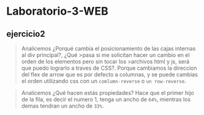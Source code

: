 # Laboratorio-3-WEB

## ejercicio2
>Analicemos ¿Porqué cambia el posicionamiento de las cajas internas al div principal?, ¿Qué >pasa si me solicitan hacer un cambio en el orden de los elementos pero sin tocar los >archivos html y js, será que puedo lograrlo a traves de CSS?.
Porque cambiamos la direccion del flex de arrow que es por defecto a columnas, y se puede cambias el orden utilizando css con un `comlumn-reverse` o `un row-reverse`.


>Analicemos ¿Qué hacen estás propiedades?
Hace que el primer hijo de la fila, es decir el numero 1, tenga un ancho de `64%`, mientras los demas tendran un ancho de `33%`.



